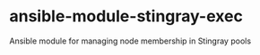 ansible-module-stingray-exec
============================

Ansible module for managing node membership in Stingray pools

